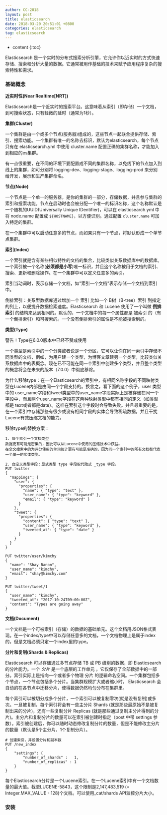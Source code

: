 ```yaml
---
author: CC-2018
layout: post
title: elasticsearch
date: 2018-03-20 20:51:01 +0800
categories: elasticsearch
tag: elasticsearch
---
```


* content
{:toc}

Elasticsearch 是一个实时的分布式搜索分析引擎，它允许你以近实时的方式快速存储、搜索和分析大量的数据。它通常被用作基础的技术来赋予应用程序复杂的搜索特性和需求。

### 基础概念

**近实时性(Near Realtime[NRT])**

Elasticsearch是一个近实时的搜索平台。这意味着从索引（即存储）一个文档，到可搜索状态，只有轻微的延时（通常为1秒）。

**集群(Cluster)**

一个集群是由一个或多个节点(服务器)组成的，这些节点一起联合提供存储、索引、搜索功能。一个集群有唯一的名称去标识，默认为elasticsearch，每个节点只有在 elasticsearch.yml 中使用 cluster.name 配置正确的集群名称，才能加入到相应的es集群。

有一点很重要，在不同的环境下要配置成不同的集群名称，以免线下的节点加入到线上的集群，如可分别将 logging-dev、logging-stage、logging-prod 来分别给开发，展示和生产集群命名。

**节点(Node)**

一个节点是一个单一的服务器，是你的集群的一部分，存储数据，并且参与集群的索引和搜索功能。节点在启动时也会被分配一个唯一的标识名称，这个名称默认是一个随机的UUID(Universally Unique IDentifier)，可以在 elasticsearch.yml 中将 node.name 配置成 `${HOSTNAME}`，以方便识别。通过配置 `cluster.name` 可加入特定的集群。

在一个集群中可以启动任意多的节点，而如果只有一个节点，将默认形成一个单节点集群。

**索引(Index)**

一个索引就是含有某些相似特性的文档的集合，比较类似关系数据库中的数据库。一个索引被一个名称(**必须都是小写**)唯一标识，并且这个名称被用于文档的索引、搜索、更新和删除操作。在一个集群中可以定义任意多的索引。

索引当动词时，表示存储一个文档，如"索引一个文档"表示存储一个文档到索引中。

倒排索引：关系型数据库通过增加一个 索引 比如一个 B树（B-tree）索引 到指定的列上，以便提升数据检索速度。Elasticsearch 和 Lucene 使用了一个叫做 **倒排索引** 的结构来达到相同的。默认的，一个文档中的每一个属性都是 被索引 的（有一个倒排索引）和可搜索的。一个没有倒排索引的属性是不能被搜索到的。

**类型(Type)**

警告！Type在6.0.0版本中已经不赞成使用

一个类型是索引中的一个分类或者说是一个分区，它可以让你在同一索引中存储不同类型的文档，例如，为用户建一个类型，为博客文章建另一个类型，比较类似关系数据库中的表概念。现在已不可能在同一个索引中创建多个类型，并且整个类型的概念将会在未来的版本（7.0.0）中彻底移除。

为什么移除type：在一个Elasticsearch的索引中，有相同名称字段的不同映射类型在Lucene内部是由同一个字段支持的。换言之，看下面的这个例子，user 类型中的 user_name字段和tweet类型中的user_name字段实际上是被存储在同一个字段中，而且两个user_name字段在这两种映射类型中都有相同的定义（如类型都是 text或者都是date）。这样在索引这个字段时会导致失败。并且最重要的是，在一个索引中存储那些有很少或没有相同字段的实体会导致稀疏数据，并且干扰Lucene有效压缩文档的能力。

移除type的替换方案：

```
1. 每个索引一个文档类型
数据更有可能是密集的，因此可以从Lucene中使用的压缩技术中获益。
在全文搜索中的为评分使用的单词统计更有可能是准确的，因为同一个索引中的所有文档都代表一个单一的实体类型。

2. 自定义类型字段：显式类型 type 字段取代隐式 _type 字段。
PUT twitter
{
  "mappings": {
    "user": {
      "properties": {
        "name": { "type": "text" },
        "user_name": { "type": "keyword" },
        "email": { "type": "keyword" }
      }
    },
    "tweet": {
      "properties": {
        "content": { "type": "text" },
        "user_name": { "type": "keyword" },
        "tweeted_at": { "type": "date" }
      }
    }
  }
}

PUT twitter/user/kimchy
{
  "name": "Shay Banon",
  "user_name": "kimchy",
  "email": "shay@kimchy.com"
}

PUT twitter/tweet/1
{
  "user_name": "kimchy",
  "tweeted_at": "2017-10-24T09:00:00Z",
  "content": "Types are going away"
}
```

**文档(Document)**

一个文档是一个可被索引（存储）的数据的基础单元。这个文档用JSON格式表现。在一个index/type中可以存储任意多的文档，一个文档物理上是属于index的，但是文档必须只定一个index里的type。

**分片和复制(Shards & Replicas)**

Elasticsearch 可以存储通过多节点存储 TB 或 PB 级别的数据，即 Elasticsearch 的分片能力。一个 *分片* 是一个底层的工作单元 ，它仅保存了全部数据中的一部分。索引实际上是指向一个或者多个物理 分片 的逻辑命名空间。一个集群包括多个节点，一个节点包括多个分片。当集群规模扩大或者缩小时， Elasticsearch 会自动的在各节点中迁移分片，使得数据仍然均匀分布在集群里。

每个索引可以被切分成多个分片，一个索引可以被复制零次(就是没有复制)或多次。一旦被复制，每个索引将会有一些主分片 Shards (就是那些最原始不是被复制出来的分片)，还有一些复制分片 Replicas (就是那些通过复制主分片得到的分片)。主分片和复制分片的数量可以在索引被创建时指定（post 中带 settings 参数）。索引被创建后，你可以随时动态修改复制分片的数量，但是不能修改主分片的数量（默认是5个主分片，1个复制分片）。

```
# 创建索引，并设置分片和副本数
PUT /new_index
{
    "settings": {
        "number_of_shards" :   1,
        "number_of_replicas" : 1
    }
}
```

每个Elasticsearch分片是一个Lucene索引。在一个Lucene索引中有一个文档数量的最大值。截至LUCENE-5843，这个限制是2,147,483,519 (= Integer.MAX_VALUE - 128)个文档。可以使用_cat/shards API监控分片大小。

### 安装
